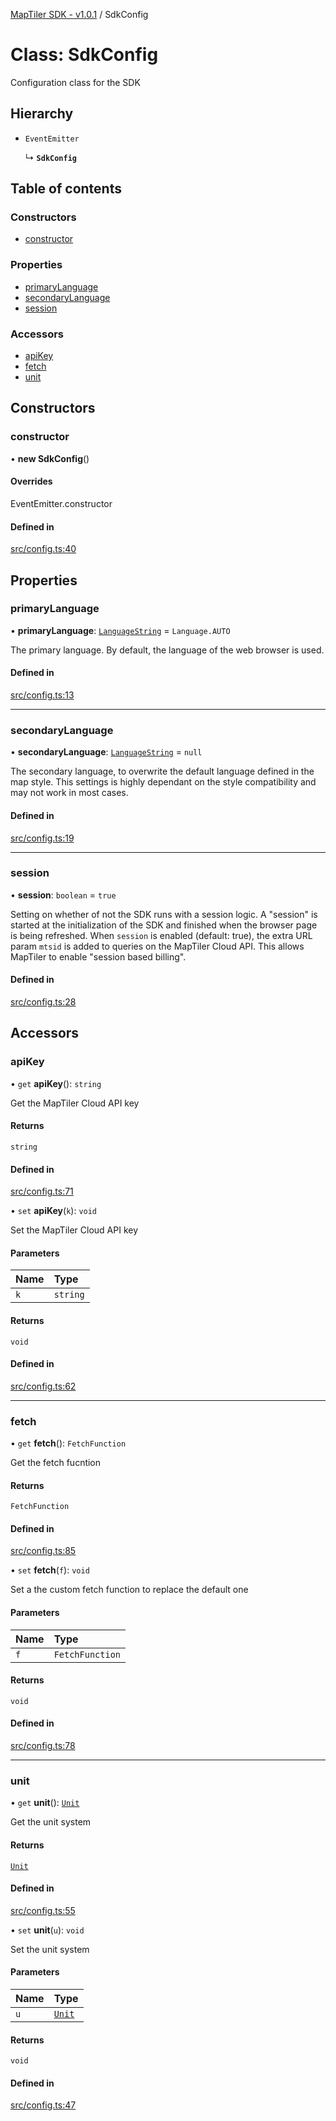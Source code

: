 [MapTiler SDK - v1.0.1](../README.md) / SdkConfig

# Class: SdkConfig

Configuration class for the SDK

## Hierarchy

- `EventEmitter`

  ↳ **`SdkConfig`**

## Table of contents

### Constructors

- [constructor](SdkConfig.md#constructor)

### Properties

- [primaryLanguage](SdkConfig.md#primarylanguage)
- [secondaryLanguage](SdkConfig.md#secondarylanguage)
- [session](SdkConfig.md#session)

### Accessors

- [apiKey](SdkConfig.md#apikey)
- [fetch](SdkConfig.md#fetch)
- [unit](SdkConfig.md#unit)

## Constructors

### constructor

• **new SdkConfig**()

#### Overrides

EventEmitter.constructor

#### Defined in

[src/config.ts:40](https://github.com/maptiler/maptiler-sdk-js/blob/24b7e02/src/config.ts#L40)

## Properties

### primaryLanguage

• **primaryLanguage**: [`LanguageString`](../README.md#languagestring) = `Language.AUTO`

The primary language. By default, the language of the web browser is used.

#### Defined in

[src/config.ts:13](https://github.com/maptiler/maptiler-sdk-js/blob/24b7e02/src/config.ts#L13)

___

### secondaryLanguage

• **secondaryLanguage**: [`LanguageString`](../README.md#languagestring) = `null`

The secondary language, to overwrite the default language defined in the map style.
This settings is highly dependant on the style compatibility and may not work in most cases.

#### Defined in

[src/config.ts:19](https://github.com/maptiler/maptiler-sdk-js/blob/24b7e02/src/config.ts#L19)

___

### session

• **session**: `boolean` = `true`

Setting on whether of not the SDK runs with a session logic.
A "session" is started at the initialization of the SDK and finished when the browser
page is being refreshed.
When `session` is enabled (default: true), the extra URL param `mtsid` is added to queries
on the MapTiler Cloud API. This allows MapTiler to enable "session based billing".

#### Defined in

[src/config.ts:28](https://github.com/maptiler/maptiler-sdk-js/blob/24b7e02/src/config.ts#L28)

## Accessors

### apiKey

• `get` **apiKey**(): `string`

Get the MapTiler Cloud API key

#### Returns

`string`

#### Defined in

[src/config.ts:71](https://github.com/maptiler/maptiler-sdk-js/blob/24b7e02/src/config.ts#L71)

• `set` **apiKey**(`k`): `void`

Set the MapTiler Cloud API key

#### Parameters

| Name | Type |
| :------ | :------ |
| `k` | `string` |

#### Returns

`void`

#### Defined in

[src/config.ts:62](https://github.com/maptiler/maptiler-sdk-js/blob/24b7e02/src/config.ts#L62)

___

### fetch

• `get` **fetch**(): `FetchFunction`

Get the fetch fucntion

#### Returns

`FetchFunction`

#### Defined in

[src/config.ts:85](https://github.com/maptiler/maptiler-sdk-js/blob/24b7e02/src/config.ts#L85)

• `set` **fetch**(`f`): `void`

Set a the custom fetch function to replace the default one

#### Parameters

| Name | Type |
| :------ | :------ |
| `f` | `FetchFunction` |

#### Returns

`void`

#### Defined in

[src/config.ts:78](https://github.com/maptiler/maptiler-sdk-js/blob/24b7e02/src/config.ts#L78)

___

### unit

• `get` **unit**(): [`Unit`](../README.md#unit)

Get the unit system

#### Returns

[`Unit`](../README.md#unit)

#### Defined in

[src/config.ts:55](https://github.com/maptiler/maptiler-sdk-js/blob/24b7e02/src/config.ts#L55)

• `set` **unit**(`u`): `void`

Set the unit system

#### Parameters

| Name | Type |
| :------ | :------ |
| `u` | [`Unit`](../README.md#unit) |

#### Returns

`void`

#### Defined in

[src/config.ts:47](https://github.com/maptiler/maptiler-sdk-js/blob/24b7e02/src/config.ts#L47)
